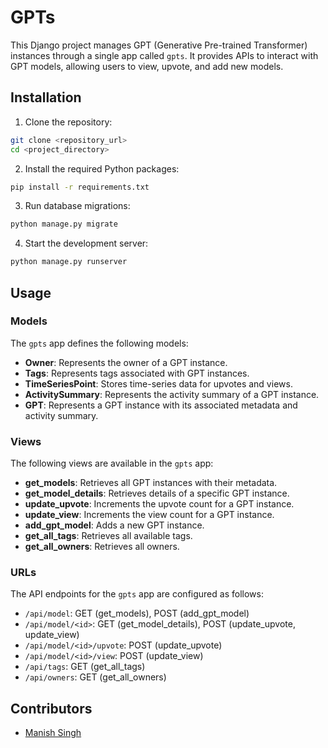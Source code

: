 # GPTs 

This Django project manages GPT (Generative Pre-trained Transformer) instances through a single app called `gpts`. It provides APIs to interact with GPT models, allowing users to view, upvote, and add new models.

## Installation

1. Clone the repository:

```bash
git clone <repository_url>
cd <project_directory>
```

2. Install the required Python packages:

```bash
pip install -r requirements.txt
```

3. Run database migrations:

```bash
python manage.py migrate
```

4. Start the development server:

```bash
python manage.py runserver
```

## Usage

### Models

The `gpts` app defines the following models:

- **Owner**: Represents the owner of a GPT instance.
- **Tags**: Represents tags associated with GPT instances.
- **TimeSeriesPoint**: Stores time-series data for upvotes and views.
- **ActivitySummary**: Represents the activity summary of a GPT instance.
- **GPT**: Represents a GPT instance with its associated metadata and activity summary.

### Views

The following views are available in the `gpts` app:

- **get_models**: Retrieves all GPT instances with their metadata.
- **get_model_details**: Retrieves details of a specific GPT instance.
- **update_upvote**: Increments the upvote count for a GPT instance.
- **update_view**: Increments the view count for a GPT instance.
- **add_gpt_model**: Adds a new GPT instance.
- **get_all_tags**: Retrieves all available tags.
- **get_all_owners**: Retrieves all owners.

### URLs

The API endpoints for the `gpts` app are configured as follows:

- `/api/model`: GET (get_models), POST (add_gpt_model)
- `/api/model/<id>`: GET (get_model_details), POST (update_upvote, update_view)
- `/api/model/<id>/upvote`: POST (update_upvote)
- `/api/model/<id>/view`: POST (update_view)
- `/api/tags`: GET (get_all_tags)
- `/api/owners`: GET (get_all_owners)

## Contributors

- [Manish Singh](https://github.com/astromanish)
